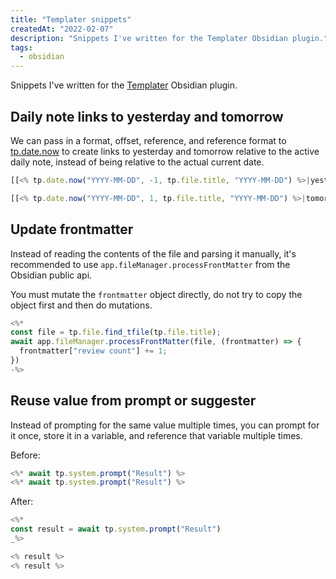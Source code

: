 ```yaml
---
title: "Templater snippets"
createdAt: "2022-02-07"
description: "Snippets I've written for the Templater Obsidian plugin."
tags:
  - obsidian
---
```


Snippets I've written for the [Templater](https://github.com/SilentVoid13/Templater) Obsidian plugin.

## Daily note links to yesterday and tomorrow

We can pass in a format, offset, reference, and reference format to [tp.date.now](https://silentvoid13.github.io/Templater/internal-functions/internal-modules/date-module.html#tpdatenowformat-string--yyyy-mm-dd-offset-numberstring-reference-string-reference_format-string) to create links to yesterday and tomorrow relative to the active daily note, instead of being relative to the actual current date.

```js daily-note-template.md
[[<% tp.date.now("YYYY-MM-DD", -1, tp.file.title, "YYYY-MM-DD") %>|yesterday]]

[[<% tp.date.now("YYYY-MM-DD", 1, tp.file.title, "YYYY-MM-DD") %>|tomorrow]]
```

## Update frontmatter

Instead of reading the contents of the file and parsing it manually, it's recommended to use `app.fileManager.processFrontMatter` from the Obsidian public api.

You must mutate the `frontmatter` object directly, do not try to copy the object first and then do mutations.

```js title="increment-template.md"
<%*
const file = tp.file.find_tfile(tp.file.title);
await app.fileManager.processFrontMatter(file, (frontmatter) => {
  frontmatter["review count"] += 1;
})
-%>
```

## Reuse value from prompt or suggester

Instead of prompting for the same value multiple times, you can prompt for it once, store it in a variable, and reference that variable multiple times.

Before:

```js
<%* await tp.system.prompt("Result") %>
<%* await tp.system.prompt("Result") %>
```

After:

```js
<%*
const result = await tp.system.prompt("Result")
_%>

<% result %>
<% result %>
```
